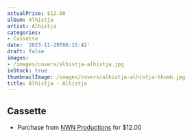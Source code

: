 ```yaml
---
actualPrice: $12.00
album: Alhistja
artist: Alhistja
categories:
- Cassette
date: '2023-11-29T06:15:42'
draft: false
images:
- /images/covers/alhistja-alhistja.jpg
inStock: true
thumbnailImage: /images/covers/alhistja-alhistja-thumb.jpg
title: Alhistja - Alhistja
---
```


## Cassette
* Purchase from [NWN Productions](http://shop.nwnprod.com/index.php?route=product/product&path=73&product_id=24462&sort=pd.name&order=ASC) for $12.00

